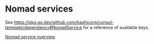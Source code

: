 # Nomad services

See <https://pkg.go.dev/github.com/hashicorp/consul-template/dependency#NomadService> for a reference of available keys.

[Nomad service overview](/services.html)
